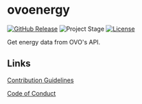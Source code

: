 # ovoenergy

[![GitHub Release][releases-shield]][releases]
![Project Stage][project-stage-shield]
[![License][license-shield]](LICENSE)

Get energy data from OVO's API.

## Links

[Contribution Guidelines][CONTRIBUTING]

[Code of Conduct][CODE_OF_CONDUCT]

[buymeacoffee-shield]: https://www.buymeacoffee.com/assets/img/guidelines/download-assets-sm-2.svg
[buymeacoffee]: https://www.buymeacoffee.com/timmo
[CODE_OF_CONDUCT]: https://github.com/timmo001/ovoenergy/blob/master/.github/CODE_OF_CONDUCT.md
[CONTRIBUTING]: https://github.com/timmo001/ovoenergy/blob/master/.github/CONTRIBUTING.md
[license-shield]: https://img.shields.io/github/license/timmo001/ovoenergy.svg
[project-stage-shield]: https://img.shields.io/badge/project%20stage-beta-blue.svg
[pulls-shield]: https://img.shields.io/docker/pulls/timmo001/ovoenergy.svg
[releases-shield]: https://img.shields.io/github/release/timmo001/ovoenergy.svg
[releases]: https://github.com/timmo001/ovoenergy/releases

